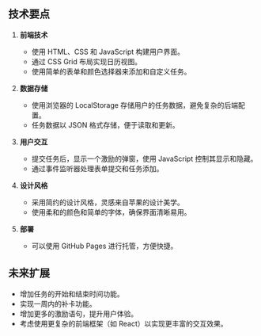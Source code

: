 ## 技术要点

1. **前端技术**
   - 使用 HTML、CSS 和 JavaScript 构建用户界面。
   - 通过 CSS Grid 布局实现日历视图。
   - 使用简单的表单和颜色选择器来添加和自定义任务。

2. **数据存储**
   - 使用浏览器的 LocalStorage 存储用户的任务数据，避免复杂的后端配置。
   - 任务数据以 JSON 格式存储，便于读取和更新。

3. **用户交互**
   - 提交任务后，显示一个激励的弹窗，使用 JavaScript 控制其显示和隐藏。
   - 通过事件监听器处理表单提交和任务添加。

4. **设计风格**
   - 采用简约的设计风格，灵感来自苹果的设计美学。
   - 使用柔和的颜色和简单的字体，确保界面清晰易用。

5. **部署**
   - 可以使用 GitHub Pages 进行托管，方便快捷。

## 未来扩展

- 增加任务的开始和结束时间功能。
- 实现一周内的补卡功能。
- 增加更多的激励语句，提升用户体验。
- 考虑使用更复杂的前端框架（如 React）以实现更丰富的交互效果。 